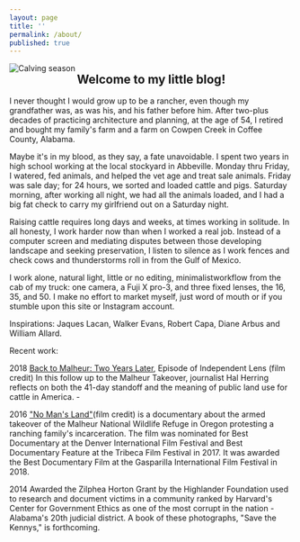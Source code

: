 ```yaml
---
layout: page
title: ''
permalink: /about/
published: true
---
```


<img src="https://jonbcarroll.s3.us-east-2.amazonaws.com/ME.jpg" align="left" alt="Calving season"/> <p></p>

    

<h2>Welcome to my little blog!</h2>
I never thought I would grow up to be a rancher, even though my grandfather was, as was his, and his father before him.
After two-plus decades of practicing architecture and planning, at the age of 54, I retired and bought my family's farm and a farm on Cowpen Creek in Coffee County, Alabama.<p> 
     Maybe it's in my blood, as they say, a fate unavoidable. I spent two years in high school working at the local stockyard in Abbeville. Monday thru Friday, I watered, fed animals, and helped the vet age and treat sale animals. Friday was sale day; for 24 hours, we sorted and loaded cattle and pigs. 
Saturday morning, after working all night, we had all the animals loaded, and I had a big fat check to carry my girlfriend out on a Saturday night.
  <p>Raising cattle requires long days and weeks, at times working in solitude. In all honesty, I work harder now than when I worked a real job. Instead of a computer screen and mediating disputes between those developing landscape and seeking preservation, I listen to silence as I work fences and check cows and thunderstorms roll in from the Gulf of Mexico. 
      <p>
I work alone, natural light, little or no editing, minimalistworkflow from the cab of my truck: one camera, a Fuji X pro-3, and three fixed lenses, the 16, 35, and 50. I make no effort to market myself, just word of mouth or if you stumble upon this site or Instagram account.
<p>
Inspirations:  Jaques Lacan,  Walker Evans,  Robert Capa, Diane Arbus and William Allard.
  <p>
Recent work:
      
<p>2018 <a href="https://www.pbssocal.org/shows/independent-lens/clip/back-malheur-two-years-later-0o4iek">Back to Malheur: Two Years Later</a>, Episode of Independent Lens (film credit) In this follow up to the Malheur Takeover, journalist Hal Herring reflects on both the 41-day standoff and the meaning of public land use for cattle in America. -
<p>2016 <a href="https://www.pbs.org/independentlens/documentaries/no-mans-land/">"No Man's Land"</a>(film credit) is a documentary about the armed takeover of the Malheur National Wildlife Refuge in Oregon protesting a ranching family's incarceration. The film was nominated for Best Documentary at the Denver International Film Festival and Best Documentary Feature at the Tribeca Film Festival in 2017. It was awarded the Best Documentary Film at the Gasparilla International Film Festival in 2018. 
<p>2014 Awarded the Zilphea Horton Grant by the Highlander Foundation used to research and document victims in a community ranked by Harvard's Center for Government Ethics as one of the most corrupt in the nation - Alabama's 20th judicial district. A book of these photographs, "Save the Kennys," is forthcoming.





